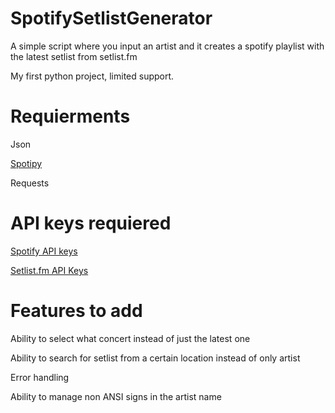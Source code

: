 # SpotifySetlistGenerator

A simple script where you input an artist and it creates a spotify playlist with the latest setlist from setlist.fm


My first python project, limited support. 

# Requierments
Json

[Spotipy](https://github.com/plamere/spotipy)

Requests

# API keys requiered

[Spotify API keys](https://developer.spotify.com/my-applications/)

[Setlist.fm API Keys](https://api.setlist.fm/docs/1.0/index.html)

# Features to add

Ability to select what concert instead of just the latest one

Ability to search for setlist from a certain location instead of only artist

Error handling

Ability to manage non ANSI signs in the artist name
